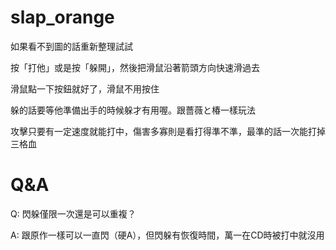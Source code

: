 # slap_orange

如果看不到圖的話重新整理試試

按「打他」或是按「躲開」，然後把滑鼠沿著箭頭方向快速滑過去

滑鼠點一下按鈕就好了，滑鼠不用按住

躲的話要等他準備出手的時候躲才有用喔。跟薔薇と椿一樣玩法

攻擊只要有一定速度就能打中，傷害多寡則是看打得準不準，最準的話一次能打掉三格血

# Q&A

Q: 閃躲僅限一次還是可以重複？

A: 跟原作一樣可以一直閃（硬A），但閃躲有恢復時間，萬一在CD時被打中就沒用
